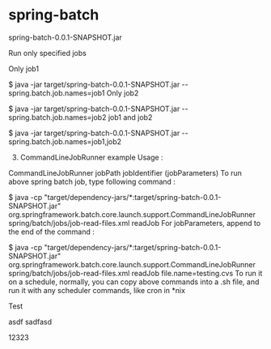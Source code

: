 # spring-batch

spring-batch-0.0.1-SNAPSHOT.jar

Run only specified jobs

Only job1

$ java -jar target/spring-batch-0.0.1-SNAPSHOT.jar --spring.batch.job.names=job1
Only job2

$ java -jar target/spring-batch-0.0.1-SNAPSHOT.jar --spring.batch.job.names=job2
job1 and job2

$ java -jar target/spring-batch-0.0.1-SNAPSHOT.jar --spring.batch.job.names=job1,job2


3. CommandLineJobRunner example
Usage :

CommandLineJobRunner jobPath <options> jobIdentifier (jobParameters)
To run above spring batch job, type following command :

$ java -cp "target/dependency-jars/*:target/spring-batch-0.0.1-SNAPSHOT.jar" org.springframework.batch.core.launch.support.CommandLineJobRunner spring/batch/jobs/job-read-files.xml readJob
For jobParameters, append to the end of the command :

$ java -cp "target/dependency-jars/*:target/spring-batch-0.0.1-SNAPSHOT.jar" org.springframework.batch.core.launch.support.CommandLineJobRunner spring/batch/jobs/job-read-files.xml readJob file.name=testing.cvs
To run it on a schedule, normally, you can copy above commands into a .sh file, and run it with any scheduler commands, like cron in *nix


Test

asdf
sadfasd

12323

